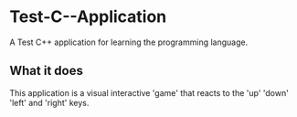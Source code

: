 # Test-C--Application
A Test C++ application for learning the programming language.

## What it does
This application is a visual interactive 'game' that reacts to the 'up' 'down' 'left' and 'right' keys. 
